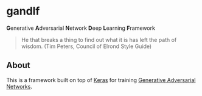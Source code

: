 # gandlf
**G**enerative **A**dversarial **N**etwork **D**eep **L**earning **F**ramework

>He that breaks a thing to find out what it is has left the path of wisdom.
>(Tim Peters, Council of Elrond Style Guide)

## About

This is a framework built on top of [Keras](https://github.com/fchollet/keras) for training [Generative Adversarial Networks](https://arxiv.org/abs/1406.2661).
